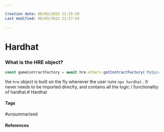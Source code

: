 ```yaml
---

Creation date: 08/03/2022 21:55:20
Last modified: 08/03/2022 21:57:54

---
```


# Hardhat
### What is the HRE object?
```js
const gameContractFactory = await hre.ethers.getContractFactory('MyEpicGame');
```

the `hre` object is built on the fly whenever the user runs `npx hardhat` . It never needs to be imported direclty, and contains all the logic / functionality of hardhat.# Hardhat



#### Tags
#unsummarised 

#### References


